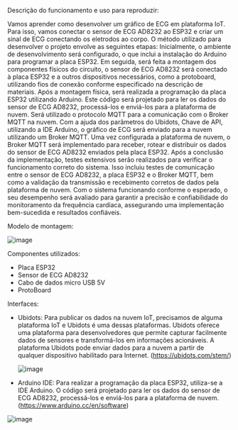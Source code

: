 Descrição do funcionamento e uso para reproduzir:

Vamos aprender como desenvolver um gráfico de ECG em plataforma IoT. Para isso, vamos conectar o sensor de ECG AD8232 ao ESP32 e criar um sinal de ECG conectando os eletrodos ao corpo. 
  O método utilizado para desenvolver o projeto envolve as seguintes etapas: Inicialmente, o ambiente de desenvolvimento será configurado, o que inclui a instalação do Arduino para programar a placa ESP32. Em seguida, será feita a montagem dos componentes físicos do circuito, o sensor de ECG AD8232 será conectado à placa ESP32 e a outros dispositivos necessários, como a protoboard, utilizando fios de conexão conforme especificado na descrição de materiais.
	Após a montagem física, será realizada a programação da placa ESP32 utilizando Arduino. Este código será projetado para ler os dados do sensor de ECG AD8232, processá-los e enviá-los para a plataforma de nuvem. Será utilizado o protocolo MQTT para a comunicação com o Broker MQTT na nuvem. Com a ajuda dos parâmetros do Ubidots, Chave de API, utilizando a IDE Arduino, o gráfico de ECG será enviado para a nuvem utilizando um Broker MQTT.
	Uma vez configurada a plataforma de nuvem, o Broker MQTT será implementado para receber, rotear e distribuir os dados do sensor de ECG AD8232 enviados pela placa ESP32.
	Após a conclusão da implementação, testes extensivos serão realizados para verificar o funcionamento correto do sistema. Isso incluiu testes de comunicação entre o sensor de ECG AD8232, a placa ESP32 e o Broker MQTT, bem como a validação da transmissão e recebimento corretos de dados pela plataforma de nuvem. 
	Com o sistema funcionando conforme o esperado, o seu desempenho será avaliado para garantir a precisão e confiabilidade do monitoramento da frequência cardíaca,  assegurando uma implementação bem-sucedida e resultados confiáveis.

Modelo de montagem:

![image](https://github.com/mayaramoliveira/ESP32_AD8232/assets/159947412/5d6cf12e-8e25-40f2-b606-76b59432d9a7)

Componentes utilizados:

- Placa ESP32	 
- Sensor de ECG AD8232  
- Cabo de dados micro USB 5V	 
- ProtoBoard

Interfaces:

- Ubidots: Para publicar os dados na nuvem IoT, precisamos de alguma plataforma IoT e Ubidots é uma dessas plataformas. Ubidots oferece uma plataforma para desenvolvedores que permite capturar facilmente dados de sensores e transformá-los em informações acionáveis. A plataforma Ubidots pode enviar dados para a nuvem a partir de qualquer dispositivo habilitado para Internet. (https://ubidots.com/stem/)

  ![image](https://github.com/mayaramoliveira/ESP32_AD8232/assets/159947412/a115588c-d369-4d44-81ec-9b372a65726d)

- Arduino IDE: Para realizar a programação da placa ESP32, utiliza-se a IDE Arduino. O código será projetado para ler os dados do sensor de ECG AD8232, processá-los e enviá-los para a plataforma de nuvem. (https://www.arduino.cc/en/software)
  
![image](https://github.com/mayaramoliveira/ESP32_AD8232/assets/159947412/ee360e50-65c0-4356-a6bc-7cf85393b02f)
